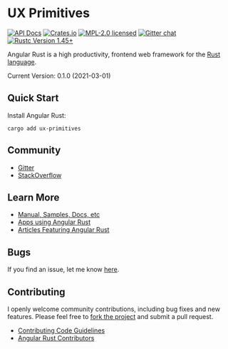 # UX Primitives

[![API Docs][docrs-badge]][docrs-url]
[![Crates.io][crates-badge]][crates-url]
[![MPL-2.0 licensed][license-badge]][license-url]
[![Gitter chat][gitter-badge]][gitter-url]
[![Rustc Version 1.45+][rust-badge]][rust-url]

[docrs-badge]: https://docs.rs/ux-primitives/badge.svg
[docrs-url]: https://docs.rs/ux-primitives/
[crates-badge]: https://img.shields.io/crates/v/ux-primitives.svg
[crates-url]: https://crates.io/crates/ux-primitives
[license-badge]: https://img.shields.io/badge/license-MPL--2.0-blue.svg
[license-url]: https://github.com/angular-rust/ux-primitives/blob/master/LICENSE
[gitter-badge]: https://img.shields.io/gitter/room/angular_rust/angular_rust.svg
[gitter-url]: https://gitter.im/angular_rust/angular_rust
[rust-badge]: https://img.shields.io/badge/rustc-1.45-lightgrey.svg
[rust-url]: https://blog.rust-lang.org/2020/07/16/Rust-1.45.0.html

Angular Rust is a high productivity, frontend web framework for the [Rust language](https://www.rust-lang.org/).

Current Version: 0.1.0 (2021-03-01)

## Quick Start

Install Angular Rust:

	cargo add ux-primitives

## Community

* [Gitter](https://gitter.im/angular_rust/community)
* [StackOverflow](https://stackoverflow.com/questions/tagged/angular-rust)


## Learn More

* [Manual, Samples, Docs, etc](https://angular-rust.github.io/)
* [Apps using Angular Rust](https://github.com/angular-rust/ux-primitives/wiki/Apps-in-the-Wild)
* [Articles Featuring Angular Rust](https://github.com/angular-rust/ux-primitives/wiki/Articles)

## Bugs ##
If you find an issue, let me know [here](https://github.com/angular-rust/ux-primitives/issues/new).

## Contributing
I openly welcome community contributions, including bug fixes and new features. Please feel free to [fork the project](https://github.com/angular-rust/ux-primitives/fork) and submit a pull request.

* [Contributing Code Guidelines](https://github.com/angular-rust/ux-primitives/blob/main/CONTRIBUTING.md)
* [Angular Rust Contributors](https://github.com/angular-rust/ux-primitives/graphs/contributors)
